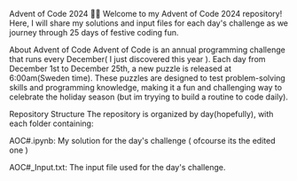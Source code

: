Advent of Code 2024 🎄✨
Welcome to my Advent of Code 2024 repository! Here, I will share my solutions and input files for each day's challenge as we journey through 25 days of festive coding fun.

About Advent of Code
Advent of Code is an annual programming challenge that runs every December( I just discovered this year ). Each day from December 1st to December 25th, a new puzzle is released at 6:00am(Sweden time). These puzzles are designed to test problem-solving skills and programming knowledge, making it a fun and challenging way to celebrate the holiday season (but im tryying to build a routine to code daily).

Repository Structure
The repository is organized by day(hopefully), with each folder containing:

AOC#.ipynb: My solution for the day's challenge ( ofcourse its the edited one )

AOC#_Input.txt: The input file used for the day's challenge.
